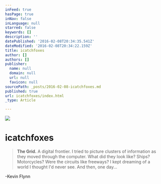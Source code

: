 ```yaml
---
inFeed: true
hasPage: true
inNav: false
inLanguage: null
starred: false
keywords: []
description: ''
datePublished: '2016-02-08T20:34:35.541Z'
dateModified: '2016-02-08T20:34:22.159Z'
title: icatchfoxes
author: []
authors: []
publisher:
  name: null
  domain: null
  url: null
  favicon: null
sourcePath: _posts/2016-02-08-icatchfoxes.md
published: true
url: icatchfoxes/index.html
_type: Article

---
```

![](https://the-grid-user-content.s3-us-west-2.amazonaws.com/efcb0201-92f7-4b82-9e25-06e0f6a85dfc.jpg)

# icatchfoxes

> **The Grid.** A digital frontier. I tried to picture clusters of information as they moved through the computer. What did they look like? Ships? Motorcycles? Were the circuits like freeways? I kept dreaming of a world I thought I'd never see. And then, one day...

-Kevin Flynn